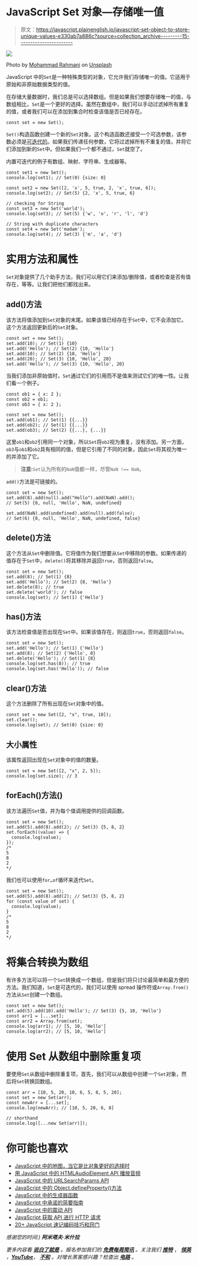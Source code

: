 # JavaScript Set 对象—存储唯一值

> 原文：<https://javascript.plainenglish.io/javascript-set-object-to-store-unique-values-e330ab7a886c?source=collection_archive---------15----------------------->

![](img/3b2f8e008ee9ab537429e1339d9b200b.png)

Photo by [Mohammad Rahmani](https://unsplash.com/@afgprogrammer?utm_source=medium&utm_medium=referral) on [Unsplash](https://unsplash.com?utm_source=medium&utm_medium=referral)

JavaScript 中的`Set`是一种特殊类型的对象，它允许我们存储唯一的值。它适用于原始和非原始数据类型的值。

在存储大量数据时，我们总是可以选择数组。但是如果我们想要存储唯一的值，与数组相比，`Set`是一个更好的选择。虽然在数组中，我们可以手动过滤掉所有重复的值，或者我们可以在添加到集合时检查该值是否已经存在。

```
const set = new Set();
```

`Set()`构造函数创建一个新的`Set`对象。这个构造函数还接受一个可选参数，该参数必须是[可迭代的](https://developer.mozilla.org/en-US/docs/Web/JavaScript/Reference/Iteration_protocols#the_iterable_protocol)。如果我们传递任何参数，它将过滤掉所有不重复的值，并将它们添加到新的`Set`中。但如果我们一个都不通过，`Set`就空了。

内置可迭代的例子有数组、映射、字符串、生成器等。

```
const set1 = new Set();
console.log(set1); // Set(0) {size: 0}

const set2 = new Set([2, 'x', 5, true, 2, 'x', true, 6]);
console.log(set2); // Set(5) {2, 'x', 5, true, 6}

// checking for String
const set3 = new Set('world');
console.log(set3); // Set(5) {'w', 'o', 'r', 'l', 'd'}

// String with duplicate characters
const set4 = new Set('madam');
console.log(set4); // Set(3) {'m', 'a', 'd'}
```

# 实用方法和属性

`Set`对象提供了几个助手方法，我们可以用它们来添加/删除值，或者检查是否有值存在，等等。让我们把他们都找出来。

## add()方法

该方法将值添加到`Set`对象的末尾。如果该值已经存在于`Set`中，它不会添加它。这个方法返回更新后的`Set`对象。

```
const set = new Set();
set.add(10); // Set(1) {10}
set.add('Hello'); // Set(2) {10, 'Hello'}
set.add(10); // Set(2) {10, 'Hello'}
set.add(20); // Set(3) {10, 'Hello', 20}
set.add('Hello'); // Set(3) {10, 'Hello', 20}
```

当我们添加非原始值时，`Set`通过它们的引用而不是值来测试它们的唯一性。让我们看一个例子。

```
const ob1 = { x: 2 };
const ob2 = ob1;
const ob3 = { x: 2 };

const set = new Set();
set.add(ob1); // Set(1) {{...}}
set.add(ob2); // Set(1) {{...}}
set.add(ob3); // Set(2) {{...}, {...}}
```

这里`ob1`和`ob2`引用同一个对象，所以`Set`将`ob2`视为重复，没有添加。另一方面，`ob3`与`ob1`和`ob2`具有相同的值，但是它引用了不同的对象，因此`Set`将其视为唯一的并添加了它。

> **注意:**`Set`认为所有的`NaN`值都一样，尽管`NaN !== NaN`。

`add()`方法是可链接的。

```
const set = new Set();
set.add(8).add(null).add("Hello").add(NaN).add();
// Set(5) {8, null, 'Hello', NaN, undefined}

set.add(NaN).add(undefined).add(null).add(false);
// Set(6) {8, null, 'Hello', NaN, undefined, false}
```

## delete()方法

这个方法从`Set`中删除值。它将值作为我们想要从`Set`中移除的参数。如果传递的值存在于`Set`中，`delete()`将其移除并返回`true`，否则返回`false`。

```
const set = new Set();
set.add(8); // Set(1) {8}
set.add('Hello'); // Set(2) {8, 'Hello'}
set.delete(8); // true
set.delete('world'); // false
console.log(set); // Set(1) {'Hello'}
```

## has()方法

该方法检查值是否出现在`Set`中。如果该值存在，则返回`true`，否则返回`false`。

```
const set = new Set();
set.add('Hello'); // Set(1) {'Hello'}
set.add(8); // Set(2) {'Hello', 8}
set.delete('Hello'); // Set(1) {8}
console.log(set.has(8)); // true
console.log(set.has('Hello')); // false
```

## clear()方法

这个方法删除了所有出现在`Set`对象中的值。

```
const set = new Set([2, "x", true, 10]);
set.clear();
console.log(set); // Set(0) {size: 0}
```

## 大小属性

该属性返回出现在`Set`对象中的值的数量。

```
const set = new Set([2, "x", 2, 5]);
console.log(set.size); // 3
```

## forEach()方法()

该方法遍历`Set`值，并为每个值调用提供的回调函数。

```
const set = new Set();
set.add(5).add(8).add(2); // Set(3) {5, 8, 2}
set.forEach((value) => {
  console.log(value);
});
/*
5
8
2
*/
```

我们也可以使用`for…of`循环来迭代`Set`。

```
const set = new Set();
set.add(5).add(8).add(2); // Set(3) {5, 8, 2}
for (const value of set) {
  console.log(value);
}
/*
5
8
2
*/
```

# 将集合转换为数组

有许多方法可以将一个`Set`转换成一个数组，但是我们将只讨论最简单和最方便的方法。我们知道，`Set`是可迭代的，我们可以使用 spread 操作符或`Array.from()`方法从`Set`创建一个数组。

```
const set = new Set();
set.add(5).add(10).add('Hello'); // Set(3) {5, 10, 'Hello'}
const arr1 = [...set];
const arr2 = Array.from(set);
console.log(arr1); // [5, 10, 'Hello']
console.log(arr2); // [5, 10, 'Hello']
```

# 使用 Set 从数组中删除重复项

要使用`Set`从数组中删除重复项，首先，我们可以从数组中创建一个`Set`对象，然后将`Set`转换回数组。

```
const arr = [10, 5, 20, 10, 6, 5, 8, 5, 20];
const set = new Set(arr);
const newArr = [...set];
console.log(newArr); // [10, 5, 20, 6, 8]

// shorthand
console.log([...new Set(arr)]);
```

# 你可能也喜欢

*   [JavaScript 中的地图，当它是比对象更好的选择时](https://jscurious.com/map-in-javascript-and-how-it-is-better-than-object/)
*   [用 JavaScript 中的 HTMLAudioElement API 播放音频](https://jscurious.com/play-audio-with-htmlaudioelement-api-in-javascript/)
*   [JavaScript 中的 URLSearchParams API](https://jscurious.com/the-urlsearchparams-api/)
*   [JavaScript 中的 Object.defineProperty()方法](https://jscurious.com/object-defineproperty-method-in-javascript/)
*   [JavaScript 中的生成器函数](https://jscurious.com/generator-functions-in-javascript/)
*   [JavaScript 中承诺的简要指南](https://jscurious.com/a-brief-guide-to-promises-in-javascript/)
*   [JavaScript 中的震动 API](https://jscurious.com/the-vibration-api-in-javascript/)
*   [JavaScript 获取 API 进行 HTTP 请求](https://jscurious.com/javascript-fetch-api-to-make-http-requests/)
*   [20+ JavaScript 速记编码技巧和窍门](https://jscurious.com/20-javascript-shorthand-techniques-that-will-save-your-time/)

*感谢您的时间:)*
***阿米塔夫·米什拉***

*更多内容看* [***说白了就是***](https://plainenglish.io/) *。报名参加我们的* [***免费每周简讯***](http://newsletter.plainenglish.io/) *。关注我们* [***推特***](https://twitter.com/inPlainEngHQ) ， [***领英***](https://www.linkedin.com/company/inplainenglish/) *，*[***YouTube***](https://www.youtube.com/channel/UCtipWUghju290NWcn8jhyAw)*，* [***不和***](https://discord.gg/GtDtUAvyhW) *。对增长黑客感兴趣？检查出* [***电路***](https://circuit.ooo/) *。*